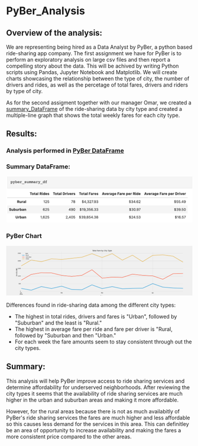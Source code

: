 # PyBer_Analysis

## Overview of the analysis: 

We are representing being hired as a Data Analyst by PyBer, a python based ride-sharing app company. The first assignment we have for PyBer is to perform an exploratory analysis on large csv files and then report a compelling story about the data. This will be achived by writing Python scripts using Pandas, Jupyter Notebook and Matplotlib. We will create charts showcasing the relationship between the type of city, the number of drivers and rides, as well as the percetage of total fares, drivers and riders by type of city. 

As for the second assigment together with our manager Omar, we created a  [summary_DataFrame](#Summary-DataFrame) of the ride-sharing data by city type and created a multiple-line graph that shows the total weekly fares for each city type. 

## Results:   

### Analysis performed in [PyBer DataFrame](https://github.com/Lesliec87/PyBer_Analysis/blob/main/PyBer_Challenge.ipynb)

### Summary DataFrame:
![summary_df](https://github.com/Lesliec87/PyBer_Analysis/blob/main/Resources/pyber_summary_df.png)

### PyBer Chart
![pyber_chart](https://github.com/Lesliec87/PyBer_Analysis/blob/main/Analysis/PyBer_fare_summary.png)

Differences found in ride-sharing data among the different city types:
- The highest in total rides, drivers and fares is "Urban", followed by "Suburban" and the least is "Rural."
- The highest in average fare per ride and fare per driver is "Rural, followed by "Suburban and then "Urban."
- For each week the fare amounts seem to stay consistent through out the city types.


## Summary: 

This analysis will help PyBer improve access to ride sharing services and determine affordability for underserved neighborhoods. After reviewing the city types it seems that the availability of ride sharing services are much higher in the urban and suburban areas and making it more affordable. 

However, for the rural areas because there is not as much availabitly of PyBer's ride sharing services the fares are much higher and less affordable so this causes less demand for the services in this area. This can definitley be an area of opportunity to increase availability and making the fares a more consistent price compared to the other areas. 
